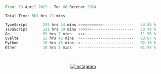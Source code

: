 <!--START_SECTION:waka-->

```rust
From: 19 April 2022 - To: 06 October 2024

Total Time: 501 hrs 21 mins

TypeScript       229 hrs 34 mins >>>>>>>>>>>--------------   44.89 %
JavaScript       121 hrs 39 mins >>>>>>-------------------   23.79 %
Go               59 hrs 7 mins   >>>----------------------   11.56 %
Svelte           15 hrs 43 mins  >------------------------   03.07 %
Python           10 hrs 45 mins  >------------------------   02.10 %
Other            10 hrs 5 mins   -------------------------   01.97 %
```

<!--END_SECTION:waka-->


<!-- &nbsp;<div align="center">
  [![Spotify](https://supakorn-spotify.vercel.app/api/spotify?background_color=0d1117&border_color=ffffff)](https://open.spotify.com/user/314ljfgc3h2e3vrqtbm3tq35t5zq?si=f93b8de147494e3a)  
</div>
-->

&nbsp;<div align="center">
  [![Instagram](https://img.shields.io/badge/Instagram-E4405F?style=for-the-badge&logo=instagram&logoColor=white)](https://www.instagram.com/supakornigm/)
</div>


